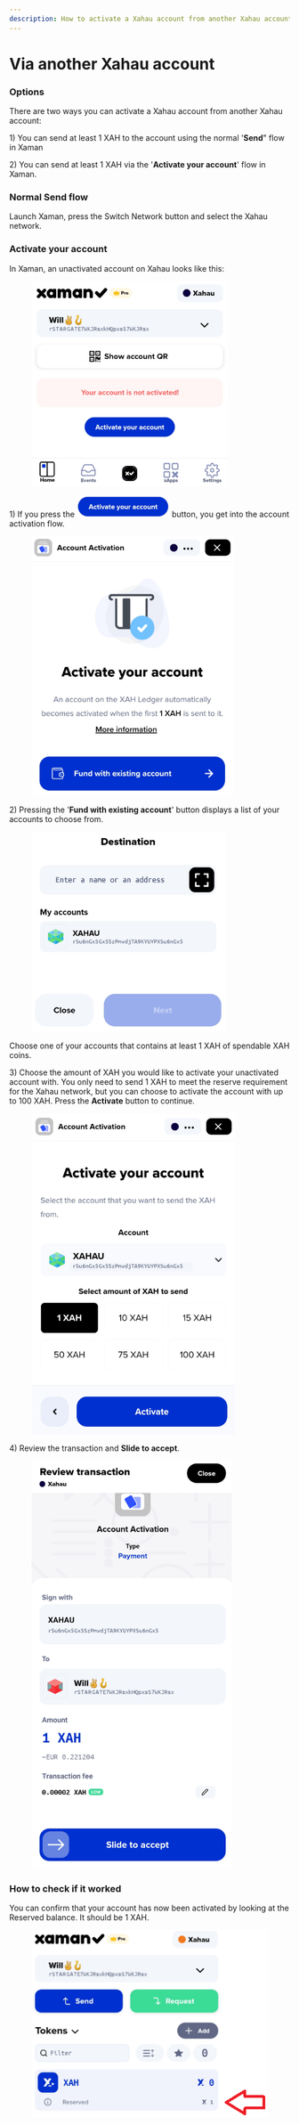 ```yaml
---
description: How to activate a Xahau account from another Xahau account
---
```


# Via another Xahau account

### Options

There are two ways you can activate a Xahau account from another Xahau account:

1\) You can send at least 1 XAH to the account using the normal '**Send**" flow in Xaman

2\) You can send at least 1 XAH via the '**Activate your account**' flow in Xaman.

### Normal Send flow

Launch Xaman, press the Switch Network button and select the Xahau network.



### Activate your account

In Xaman, an unactivated account on Xahau looks like this:

<figure><img src="../../.gitbook/assets/image (1) (1).png" alt=""><figcaption></figcaption></figure>

1\) If you press the <img src="../../.gitbook/assets/image (2).png" alt="" data-size="line"> button, you get into the account activation flow.

<figure><img src="../../.gitbook/assets/image (3).png" alt=""><figcaption></figcaption></figure>

2\) Pressing the '**Fund with existing account**' button displays a list of your accounts to choose from.

<figure><img src="../../.gitbook/assets/image (78).png" alt=""><figcaption></figcaption></figure>

Choose one of your accounts that contains at least 1 XAH of spendable XAH coins.

3\) Choose the amount of XAH you would like to activate your unactivated account with. You only need to send 1 XAH to meet the reserve requirement for the Xahau network, but you can choose to activate the account with up to 100 XAH. Press the **Activate** button to continue.

<figure><img src="../../.gitbook/assets/image (80).png" alt=""><figcaption></figcaption></figure>

4\) Review the transaction and **Slide to accept**.



<figure><img src="../../.gitbook/assets/image.png" alt=""><figcaption></figcaption></figure>

### How to check if it worked

You can confirm that your account has now been activated by looking at the Reserved balance. It should be 1 XAH.

<figure><img src="../../.gitbook/assets/image (84).png" alt=""><figcaption></figcaption></figure>
